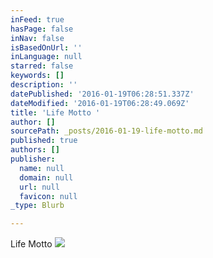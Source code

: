 ```yaml
---
inFeed: true
hasPage: false
inNav: false
isBasedOnUrl: ''
inLanguage: null
starred: false
keywords: []
description: ''
datePublished: '2016-01-19T06:28:51.337Z'
dateModified: '2016-01-19T06:28:49.069Z'
title: 'Life Motto '
author: []
sourcePath: _posts/2016-01-19-life-motto.md
published: true
authors: []
publisher:
  name: null
  domain: null
  url: null
  favicon: null
_type: Blurb

---
```

Life Motto
![](https://s3-us-west-2.amazonaws.com/the-grid-img/p/ff293d0538e3b9e0dfa34ccb5882ce5c11d1ca90.jpg)